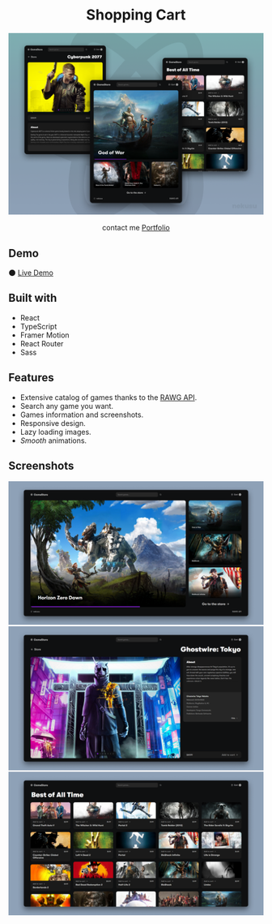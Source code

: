 <h1 align="center">Shopping Cart</h1>

![](/assets/presentation.png)
<p align="center">
  contact me <a href="https://rakesh-swain.netlify.app/">Portfolio</a>
</p>

## Demo
🌑 [Live Demo](https://nekusu.github.io/shopping-cart/)

## Built with
* React
* TypeScript
* Framer Motion
* React Router
* Sass

## Features
* Extensive catalog of games thanks to the [RAWG API](https://rawg.io/apidocs).
* Search any game you want.
* Games information and screenshots.
* Responsive design.
* Lazy loading images.
* _Smooth_ animations.

## Screenshots
![](/assets/screenshot-0.png)
![](/assets/screenshot-1.png)
![](/assets/screenshot-2.png)
